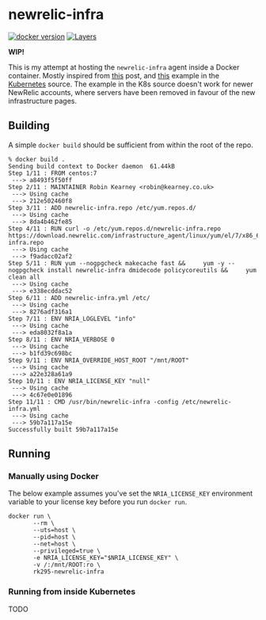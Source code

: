newrelic-infra
==============

[![docker version][version-badge]][microbadger-link]
[![Layers][layer-badge]][microbadger-link]


**WIP!**

This is my attempt at hosting the `newrelic-infra` agent inside a Docker container. Mostly inspired from [this][newrelic-post] post, and [this][k8s-example] example in the [Kubernetes] source. The example in the K8s source doesn't work for newer NewRelic accounts, where servers have been removed in favour of the new infrastructure pages.

Building
--------

A simple `docker build` should be sufficient from within the root of the repo.

    % docker build .
    Sending build context to Docker daemon  61.44kB
    Step 1/11 : FROM centos:7
     ---> a8493f5f50ff
    Step 2/11 : MAINTAINER Robin Kearney <robin@kearney.co.uk>
     ---> Using cache
     ---> 212e502460f8
    Step 3/11 : ADD newrelic-infra.repo /etc/yum.repos.d/
     ---> Using cache
     ---> 8da4b462fe85
    Step 4/11 : RUN curl -o /etc/yum.repos.d/newrelic-infra.repo https://download.newrelic.com/infrastructure_agent/linux/yum/el/7/x86_64/newrelic-infra.repo
     ---> Using cache
     ---> f9adacc02af2
    Step 5/11 : RUN yum --nogpgcheck makecache fast &&     yum -y --nogpgcheck install newrelic-infra dmidecode policycoreutils &&     yum clean all
     ---> Using cache
     ---> e338ecddac52
    Step 6/11 : ADD newrelic-infra.yml /etc/
     ---> Using cache
     ---> 8276adf316a1
    Step 7/11 : ENV NRIA_LOGLEVEL "info"
     ---> Using cache
     ---> eda8032f8a1a
    Step 8/11 : ENV NRIA_VERBOSE 0
     ---> Using cache
     ---> b1fd39c698bc
    Step 9/11 : ENV NRIA_OVERRIDE_HOST_ROOT "/mnt/ROOT"
     ---> Using cache
     ---> a22e328a61a9
    Step 10/11 : ENV NRIA_LICENSE_KEY "null"
     ---> Using cache
     ---> 4c67e0e01896
    Step 11/11 : CMD /usr/bin/newrelic-infra -config /etc/newrelic-infra.yml
     ---> Using cache
     ---> 59b7a117a15e
    Successfully built 59b7a117a15e

Running
-------

### Manually using Docker


The below example assumes you've set the `NRIA_LICENSE_KEY` environment variable to your license key before you run `docker run`.

    docker run \
           --rm \
           --uts=host \
           --pid=host \
           --net=host \
           --privileged=true \
           -e NRIA_LICENSE_KEY="$NRIA_LICENSE_KEY" \
           -v /:/mnt/ROOT:ro \
           rk295-newrelic-infra


### Running from inside Kubernetes

TODO


[version-badge]: https://images.microbadger.com/badges/version/rk295/newrelic-infra.svg
[layer-badge]: https://images.microbadger.com/badges/image/rk295/newrelic-infra.svg
[microbadger-link]: https://microbadger.com/images/rk295/newrelic-infra
[newrelic-post]: https://discuss.newrelic.com/t/relic-solution-running-the-agent-inside-of-a-docker-container/45676
[k8s-example]: https://github.com/kubernetes/kubernetes/tree/master/examples/newrelic
[Kubernetes]: https://kubernetes.io/
